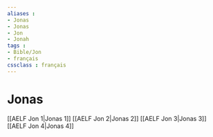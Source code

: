 ```yaml
---
aliases : 
- Jonas
- Jonas
- Jon
- Jonah
tags : 
- Bible/Jon
- français
cssclass : français
---
```


# Jonas

[[AELF Jon 1|Jonas 1]]
[[AELF Jon 2|Jonas 2]]
[[AELF Jon 3|Jonas 3]]
[[AELF Jon 4|Jonas 4]]
